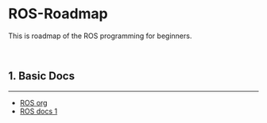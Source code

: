 # ROS-Roadmap
This is roadmap of the ROS programming for beginners.

<br>

## 1. Basic Docs
***

* [ROS org](http://wiki.ros.org/)
* [ROS docs 1](https://robertchoi.gitbook.io/ros/)
